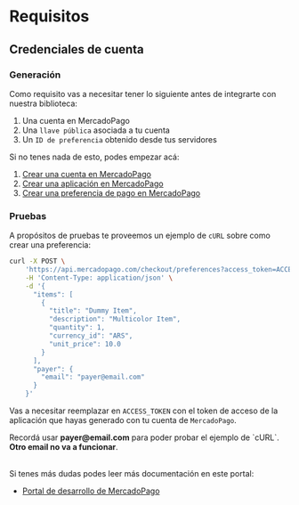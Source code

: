 # Requisitos

## Credenciales de cuenta

### Generación

Como requisito vas a necesitar tener lo siguiente antes de integrarte con nuestra biblioteca: 

1. Una cuenta en MercadoPago
2. Una `llave pública` asociada a tu cuenta
3. Un `ID de preferencia` obtenido desde tus servidores

Si no tenes nada de esto, podes empezar acá:

1. [Crear una cuenta en MercadoPago](https://www.mercadopago.com.ar)
2. [Crear una aplicación en MercadoPago](https://applications.mercadopago.com)
3. [Crear una preferencia de pago en MercadoPago](https://www.mercadopago.com.ar/developers/es/reference/preferences/_checkout_preferences/post/)

### Pruebas 

A propósitos de pruebas te proveemos un ejemplo de `cURL` sobre como crear una preferencia: 

```bash
curl -X POST \
    'https://api.mercadopago.com/checkout/preferences?access_token=ACCESS_TOKEN' \
    -H 'Content-Type: application/json' \
    -d '{
      "items": [
        {
          "title": "Dummy Item",
          "description": "Multicolor Item",
          "quantity": 1,
          "currency_id": "ARS",
          "unit_price": 10.0
        }
      ],
      "payer": {
        "email": "payer@email.com"
      }
    }'
```

Vas a necesitar reemplazar en `ACCESS_TOKEN` con el token de acceso de la aplicación que hayas generado con tu cuenta de `MercadoPago`. 

<div class="alert alert--warning" role="alert">
  Recordá usar <strong>payer@email.com</strong> para poder probar el ejemplo de `cURL`. <strong>Otro email no va a funcionar</strong>.
</div> 
<br/>

Si tenes más dudas podes leer más documentación en este portal: 

- [Portal de desarrollo de MercadoPago](https://developers.mercadopago.com)
